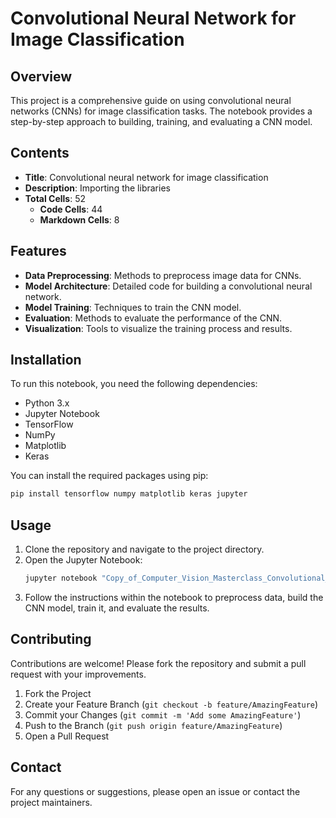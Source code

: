 

# Convolutional Neural Network for Image Classification

## Overview

This project is a comprehensive guide on using convolutional neural networks (CNNs) for image classification tasks. The notebook provides a step-by-step approach to building, training, and evaluating a CNN model.

## Contents

- **Title**: Convolutional neural network for image classification
- **Description**: Importing the libraries
- **Total Cells**: 52
  - **Code Cells**: 44
  - **Markdown Cells**: 8

## Features

- **Data Preprocessing**: Methods to preprocess image data for CNNs.
- **Model Architecture**: Detailed code for building a convolutional neural network.
- **Model Training**: Techniques to train the CNN model.
- **Evaluation**: Methods to evaluate the performance of the CNN.
- **Visualization**: Tools to visualize the training process and results.

## Installation

To run this notebook, you need the following dependencies:

- Python 3.x
- Jupyter Notebook
- TensorFlow
- NumPy
- Matplotlib
- Keras

You can install the required packages using pip:

```bash
pip install tensorflow numpy matplotlib keras jupyter
```

## Usage

1. Clone the repository and navigate to the project directory.
2. Open the Jupyter Notebook:
    ```bash
    jupyter notebook "Copy_of_Computer_Vision_Masterclass_Convolutional_neural_network_for_image_classification_ORIGINAL.ipynb"
    ```
3. Follow the instructions within the notebook to preprocess data, build the CNN model, train it, and evaluate the results.

## Contributing

Contributions are welcome! Please fork the repository and submit a pull request with your improvements.

1. Fork the Project
2. Create your Feature Branch (`git checkout -b feature/AmazingFeature`)
3. Commit your Changes (`git commit -m 'Add some AmazingFeature'`)
4. Push to the Branch (`git push origin feature/AmazingFeature`)
5. Open a Pull Request

## Contact

For any questions or suggestions, please open an issue or contact the project maintainers.
```
